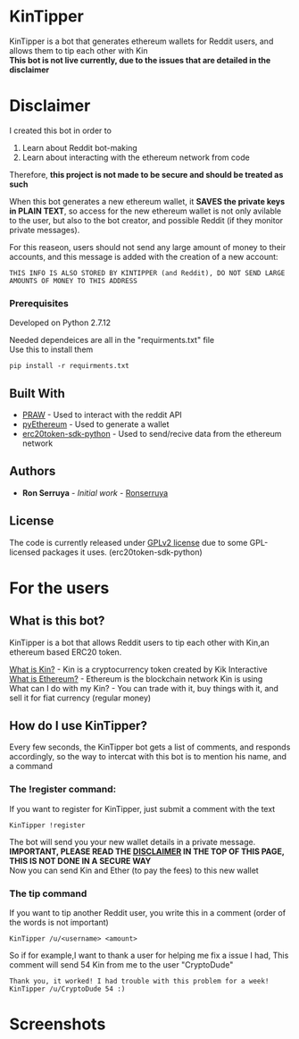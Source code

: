 # KinTipper

KinTipper is a bot that generates ethereum wallets for Reddit users, and allows them to tip each other with Kin  
**This bot is not live currently, due to the issues that are detailed in the disclaimer**

# Disclaimer
I created this bot in order to  
1. Learn about Reddit bot-making
2. Learn about interacting with the ethereum network from code

Therefore, **this project is not made to be secure and should be treated as such**

When this bot generates a new ethereum wallet, it **SAVES the private keys in PLAIN TEXT**, so access for the new ethereum wallet is not only avilable to the user, but also to the bot creator, and possible Reddit (if they monitor private messages).

For this reaseon, users should not send any large amount of money to their accounts, and this message is added with the creation of a new account:

```
THIS INFO IS ALSO STORED BY KINTIPPER (and Reddit), DO NOT SEND LARGE AMOUNTS OF MONEY TO THIS ADDRESS
```

### Prerequisites

Developed on Python 2.7.12

Needed dependeices are all in the "requirments.txt" file  
Use this to install them
```
pip install -r requirments.txt  
```  


## Built With

* [PRAW](https://github.com/praw-dev/praw) - Used to interact with the reddit API
* [pyEthereum](https://github.com/ethereum/pyethereum) - Used to generate a wallet
* [erc20token-sdk-python](https://github.com/kinfoundation/erc20token-sdk-python) - Used to send/recive data from the ethereum network



## Authors

* **Ron Serruya** - *Initial work* - [Ronserruya](https://github.com/Ronserruya)

## License

The code is currently released under [GPLv2 license](LINK) due to some GPL-licensed packages it uses. (erc20token-sdk-python)


# For the users

## What is this bot?
KinTipper is a bot that allows Reddit users to tip each other with Kin,an ethereum based ERC20 token.


[What is Kin?](https://www.kinecosystem.org/) - Kin is a cryptocurrency token created by Kik Interactive  
[What is Ethereum?](https://en.wikipedia.org/wiki/Ethereum) - Ethereum is the blockchain network Kin is using  
What can I do with my Kin? - You can trade with it, buy things with it, and sell it for fiat currency (regular money)


## How do I use KinTipper?
Every few seconds, the KinTipper bot gets a list of comments, and responds accordingly, so the way to intercat with this bot is to mention his name, and a command

### The !register command:
If you want to register for KinTipper, just submit a comment with the text  
```
KinTipper !register
```
The bot will send you your new wallet details in a private message.  
**IMPORTANT, PLEASE READ THE [DISCLAIMER](#Disclaimer) IN THE TOP OF THIS PAGE, THIS IS NOT DONE IN A SECURE WAY**  
Now you can send Kin and Ether (to pay the fees) to this new wallet

### The tip command  
If you want to tip another Reddit user, you write this in a comment (order of the words is not important)
```
KinTipper /u/<username> <amount>
```
So if for example,I want to thank a user for helping me fix a issue I had, This comment will send 54 Kin from me to the user "CryptoDude"
```
Thank you, it worked! I had trouble with this problem for a week!  
KinTipper /u/CryptoDude 54 :)
```

# Screenshots















